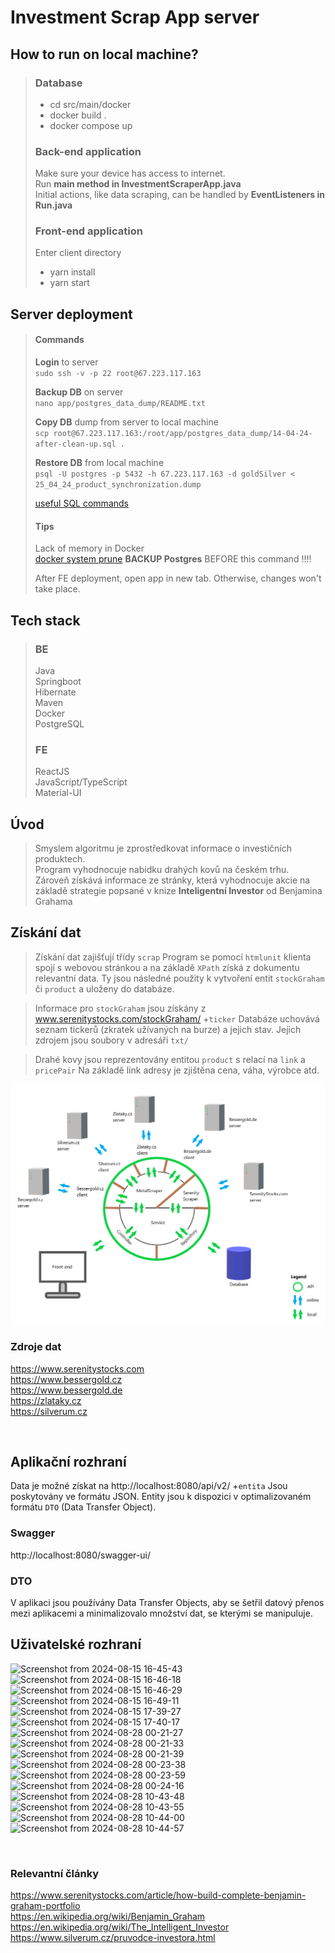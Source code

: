# Investment Scrap App server

## How to run on local machine?
>### Database
>* cd src/main/docker<br>
>* docker build .<br>
>* docker compose up
>### Back-end application
>Make sure your device has access to internet.<br>
>Run <b>main method in InvestmentScraperApp.java</b><br>
>Initial actions, like data scraping,
> can be handled by <b>EventListeners in Run.java</b>
>### Front-end application
>Enter client directory
>* yarn install<br>
>* yarn start<br>

## Server deployment

> #### Commands
><b>Login</b> to server<br>
>`sudo ssh -v -p 22 root@67.223.117.163`<p>
> <b>Backup DB</b> on server<br>
> `nano app/postgres_data_dump/README.txt`<p>
> <b>Copy DB</b> dump from server to local machine<br>
>`scp root@67.223.117.163:/root/app/postgres_data_dump/14-04-24-after-clean-up.sql .`<p>
> <b>Restore DB</b> from local machine<br>
>`psql -U postgres -p 5432 -h 67.223.117.163 -d goldSilver < 25_04_24_product_synchronization.dump`<p>
> [useful SQL commands](request.sql) <br>
> #### Tips
> Lack of memory in Docker<br>
> [docker system prune](https://docs.docker.com/reference/cli/docker/system/prune/)
> <b>BACKUP Postgres</b> BEFORE this command !!!!<p>
> After FE deployment, open app in new tab. Otherwise, changes won't take place.
> 




## Tech stack 
> ### BE
> Java<br>Springboot<br>Hibernate<br>Maven<br>Docker<br>PostgreSQL<br>
>
> ### FE
> ReactJS<br>JavaScript/TypeScript<br>Material-UI<br>

## Úvod
> Smyslem algoritmu je zprostředkovat informace o investičních produktech. <br>
Program vyhodnocuje nabídku drahých kovů na českém trhu. <br>
Zároveň získává informace ze stránky, která vyhodnocuje akcie na základě 
strategie popsané v knize <b> Inteligentní Investor</b> od Benjamina Grahama


## Získání dat
> Získání dat zajišťují třídy `scrap`
Program se pomocí `htmlunit` klienta spojí s webovou stránkou a na základě `XPath` získá z dokumentu relevantní data. 
Ty jsou následné použity k vytvoření entit `stockGraham` či `product` a uloženy do databáze.

> Informace pro `stockGraham` jsou získány z www.serenitystocks.com/stockGraham/ +`ticker`
Databáze uchovává seznam tickerů (zkratek užívaných na burze) a jejich stav. 
Jejich zdrojem jsou soubory v adresáři `txt/`

>Drahé kovy jsou reprezentovány entitou `product` s relací na `link` a `pricePair` 
Na základě link adresy je zjištěna cena, váha, výrobce atd.

<img src="doc/img/isa_draw/scraper_api_5_legend.png" title="app diagram" alt="app diagram"/>

### Zdroje dat
https://www.serenitystocks.com<br>
https://www.bessergold.cz<br>
https://www.bessergold.de<br>
https://zlataky.cz<br>
https://silverum.cz<br>

<br>

## Aplikační rozhraní

Data je možné získat na http://localhost:8080/api/v2/ +`entita` Jsou poskytovány ve formátu JSON.
Entity jsou k dispozici v optimalizovaném formátu `DTO` (Data Transfer Object).

### Swagger
http://localhost:8080/swagger-ui/

### DTO
V aplikaci jsou používány Data Transfer Objects, aby se šetřil datový přenos mezi aplikacemi a minimalizovalo množství dat, se kterými se manipuluje.


## Uživatelské rozhraní


![Screenshot from 2024-08-15 16-45-43](https://github.com/user-attachments/assets/deb75c99-2ea2-46d5-96f5-ee83f52ec55e)
![Screenshot from 2024-08-15 16-46-18](https://github.com/user-attachments/assets/60e2c696-bab8-4428-aa9f-dfac9b1bfd96)
![Screenshot from 2024-08-15 16-46-29](https://github.com/user-attachments/assets/c1afb7a8-98dd-4596-b2e2-985eff75561b)
![Screenshot from 2024-08-15 16-49-11](https://github.com/user-attachments/assets/20acb5f4-c619-462c-b231-8f1c0c528982)
![Screenshot from 2024-08-15 17-39-27](https://github.com/user-attachments/assets/fe25d200-a26f-40d5-89f7-9a8cd9e0a1a3)
![Screenshot from 2024-08-15 17-40-17](https://github.com/user-attachments/assets/8412783d-639d-450a-92cf-041eed546764)
![Screenshot from 2024-08-28 00-21-27](https://github.com/user-attachments/assets/70b6276e-6dbe-47e5-a855-b2f9c2f1dfbc)
![Screenshot from 2024-08-28 00-21-33](https://github.com/user-attachments/assets/4dd88f77-2459-4e56-93d3-aec67383f902)
![Screenshot from 2024-08-28 00-21-39](https://github.com/user-attachments/assets/9e2153ff-0a29-4a70-b77f-6e36c4877777)
![Screenshot from 2024-08-28 00-23-38](https://github.com/user-attachments/assets/456f1722-752d-4e2d-b1f6-f0a030711519)
![Screenshot from 2024-08-28 00-23-59](https://github.com/user-attachments/assets/08474891-78f2-4e85-93df-4400e4a08725)
![Screenshot from 2024-08-28 00-24-16](https://github.com/user-attachments/assets/769c40e8-f143-4ace-bce0-61794b96a073)
![Screenshot from 2024-08-28 10-43-48](https://github.com/user-attachments/assets/086d4d52-238c-4b6c-8f6a-5d29632172aa)
![Screenshot from 2024-08-28 10-43-55](https://github.com/user-attachments/assets/c531d089-12e5-4a38-baf5-ee97bf47fd00)
![Screenshot from 2024-08-28 10-44-00](https://github.com/user-attachments/assets/168f72ff-5ed2-473f-8cb5-441ffa9fa0a6)
![Screenshot from 2024-08-28 10-44-57](https://github.com/user-attachments/assets/f036b7e2-9244-4d3c-9606-7e166d4743f8)


<br/>

### Relevantní články
https://www.serenitystocks.com/article/how-build-complete-benjamin-graham-portfolio  
https://en.wikipedia.org/wiki/Benjamin_Graham  
https://en.wikipedia.org/wiki/The_Intelligent_Investor  
https://www.silverum.cz/pruvodce-investora.html  
